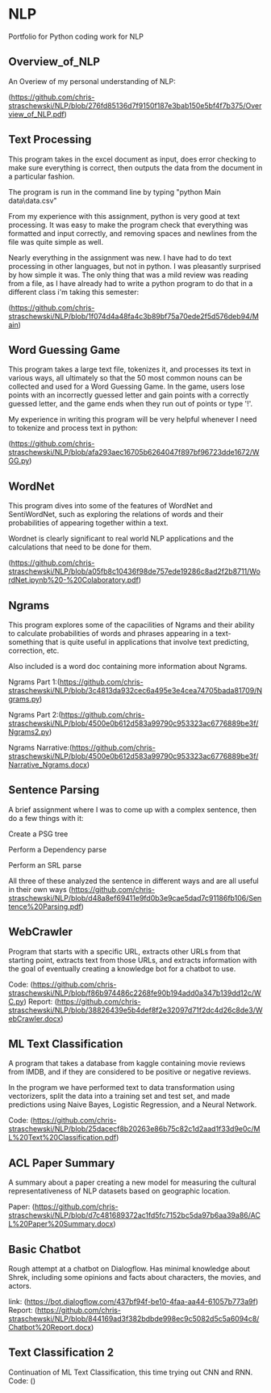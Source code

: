 # NLP
Portfolio for Python coding work for NLP

## Overview_of_NLP

An Overiew of my personal understanding of NLP:

(https://github.com/chris-straschewski/NLP/blob/276fd85136d7f9150f187e3bab150e5bf4f7b375/Overview_of_NLP.pdf)

## Text Processing

This program takes in the excel document as input, does error checking to make sure everything is correct, then outputs the data from the document in a particular fashion.

The program is run in the command line by typing "python Main data\data.csv"

From my experience with this assignment, python is very good at text processing. It was easy to make the program check that everything was formatted and input correctly, and removing spaces and newlines from the file was quite simple as well.

Nearly everything in the assignment was new. I have had to do text processing in other languages, but not in python. I was pleasantly surprised by how simple it was. The only thing that was a mild review was reading from a file, as I have already had to write a python program to do that in a different class i'm taking this semester:

(https://github.com/chris-straschewski/NLP/blob/1f074d4a48fa4c3b89bf75a70ede2f5d576deb94/Main)

## Word Guessing Game

This program takes a large text file, tokenizes it, and processes its text in various ways, all ultimately so that the 50 most common nouns can be collected and used for a Word Guessing Game. In the game, users lose points with an incorrectly guessed letter and gain points with a correctly guessed letter, and the game ends when they run out of points or type '!'.

My experience in writing this program will be very helpful whenever I need to tokenize and process text in python:

(https://github.com/chris-straschewski/NLP/blob/afa293aec16705b6264047f897bf96723dde1672/WGG.py)

## WordNet

This program dives into some of the features of WordNet and SentiWordNet, such as exploring the relations of words and their probabilities of appearing together within a text.

Wordnet is clearly significant to real world NLP applications and the calculations that need to be done for them.

(https://github.com/chris-straschewski/NLP/blob/a05fb8c10436f98de757ede19286c8ad2f2b8711/WordNet.ipynb%20-%20Colaboratory.pdf)

## Ngrams

This program explores some of the capacilities of Ngrams and their ability to calculate probabilities of words and phrases appearing in a text- something that is quite useful in applications that involve text predicting, correction, etc. 

Also included is a word doc containing more information about Ngrams.

Ngrams Part 1:(https://github.com/chris-straschewski/NLP/blob/3c4813da932cec6a495e3e4cea74705bada81709/Ngrams.py)

Ngrams Part 2:(https://github.com/chris-straschewski/NLP/blob/4500e0b612d583a99790c953323ac6776889be3f/Ngrams2.py)

Ngrams Narrative:(https://github.com/chris-straschewski/NLP/blob/4500e0b612d583a99790c953323ac6776889be3f/Narrative_Ngrams.docx)

## Sentence Parsing

A brief assignment where I was to come up with a complex sentence, then do a few things with it:

Create a PSG tree

Perform a Dependency parse

Perform an SRL parse

All three of these analyzed the sentence in different ways and are all useful in their own ways
(https://github.com/chris-straschewski/NLP/blob/d48a8ef69411e9fd0b3e9cae5dad7c91186fb106/Sentence%20Parsing.pdf)

## WebCrawler

Program that starts with a specific URL, extracts other URLs from that starting point, extracts text from those URLs, and extracts information with the goal of eventually creating a knowledge bot for a chatbot to use.

Code: (https://github.com/chris-straschewski/NLP/blob/f86b974486c2268fe90b194add0a347b139dd12c/WC.py)
Report: (https://github.com/chris-straschewski/NLP/blob/38826439e5b4def8f2e32097d71f2dc4d26c8de3/WebCrawler.docx)

## ML Text Classification

A program that takes a database from kaggle containing movie reviews from IMDB, and if they are considered to be positive or negative reviews.

In the program we have performed text to data transformation using vectorizers, split the data into a training set and test set, and made predictions using Naive Bayes, Logistic Regression, and a Neural Network.

Code: (https://github.com/chris-straschewski/NLP/blob/25dacecf8b20263e86b75c82c1d2aad1f33d9e0c/ML%20Text%20Classification.pdf)

## ACL Paper Summary

A summary about a paper creating a new model for measuring the cultural representativeness of NLP datasets based on geographic location.

Paper: (https://github.com/chris-straschewski/NLP/blob/d7c481689372ac1fd5fc7152bc5da97b6aa39a86/ACL%20Paper%20Summary.docx)

## Basic Chatbot 

Rough attempt at a chatbot on Dialogflow. Has minimal knowledge about Shrek, including some opinions and facts about characters, the movies, and actors.

link: (https://bot.dialogflow.com/437bf94f-be10-4faa-aa44-61057b773a9f)
Report: (https://github.com/chris-straschewski/NLP/blob/844169ad3f382bdbde998ec9c5082d5c5a6094c8/Chatbot%20Report.docx)

## Text Classification 2

Continuation of ML Text Classification, this time trying out CNN and RNN.
Code: ()






